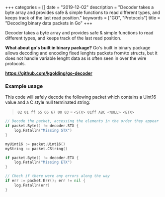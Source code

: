 +++
categories = []
date = "2019-12-02"
description = "Decoder takes a byte array and provides safe & simple functions to read different types, and keeps track of the last read position."
keywords = ["GO", "Protocols"]
title = "Decoding binary data packets in Go"
+++

Decoder takes a byte array and provides safe & simple functions to read different types, and keeps track of the last read position.
<!--more-->

**What about go's built in binary package?** Go's built in binary package allows decoding and encoding fixed lenghts packets from/to structs, but it does not handle variable lenght data as is often seen in over the wire protocols.

**https://github.com/kgolding/go-decoder**


### Example usage

This code will safely decode the following packet which contains a Uint16 value and a C style null terminated string:

> `02 01 ff 65 66 67 00 03` = `<STX> 01ff ABC <NULL> <ETX>`



``` go
// Decode the packet, accessing the elements in the order they appear
if packet.Byte() != decoder.STX {
	log.Fatalln("Missing STX")
}

myUint16 := packet.Uint16()
myString := packet.CString()

if packet.Byte() != decoder.ETX {
	log.Fatalln("Missing ETX")
}

// Check if there were any errors along the way
if err := packet.Err(); err != nil {
	log.Fatalln(err)
}
```